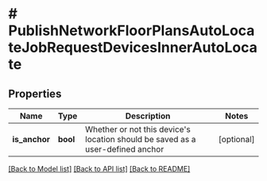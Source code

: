 # # PublishNetworkFloorPlansAutoLocateJobRequestDevicesInnerAutoLocate

## Properties

Name | Type | Description | Notes
------------ | ------------- | ------------- | -------------
**is_anchor** | **bool** | Whether or not this device&#39;s location should be saved as a user-defined anchor | [optional]

[[Back to Model list]](../../README.md#models) [[Back to API list]](../../README.md#endpoints) [[Back to README]](../../README.md)
